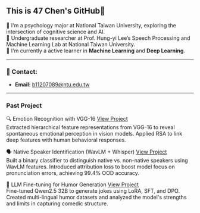 ## This is 47 Chen's GitHub👋

🧠 I'm a psychology major at National Taiwan University, exploring the intersection of cognitive science and AI.  
🧪 Undergraduate researcher at Prof. Hung-yi Lee’s Speech Processing and Machine Learning Lab at National Taiwan University.  
📖 I'm currently a active learner in **Machine Learning** and **Deep Learning**.  

---

### 📧 Contact:
- **Email:** b11207089@ntu.edu.tw
---

### Past Project
🔍 Emotion Recognition with VGG-16
[View Project](https://github.com/47zzz/EmoDNNProject)  
Extracted hierarchical feature representations from VGG-16 to reveal spontaneous emotional perception in vision models. Applied RSA to link deep features with human behavioral responses.


🗣️ Native Speaker Identification (WavLM + Whisper)
[View Project](https://github.com/47zzz/Native-speaker-identification)  
Built a binary classifier to distinguish native vs. non-native speakers using WavLM features. Introduced attribution loss to boost model focus on pronunciation errors, achieving 99.4% OOD accuracy.


🤖 LLM Fine-tuning for Humor Generation
[View Project](https://github.com/47zzz/Comedy-Bit-Generation)  
Fine-tuned Qwen2.5 32B to generate jokes using LoRA, SFT, and DPO. Created multi-lingual humor datasets and analyzed the model's strengths and limits in capturing comedic structure.


<!--
**47zzz/47zzz** is a ✨ _special_ ✨ repository because its `README.md` (this file) appears on your GitHub profile.

Here are some ideas to get you started:

- 🔭 I’m currently working on ...
- 🌱 I’m currently learning ...
- 👯 I’m looking to collaborate on ...
- 🤔 I’m looking for help with ...
- 💬 Ask me about ...
- 📫 How to reach me: ...
- 😄 Pronouns: ...
- ⚡ Fun fact: ...
-->
